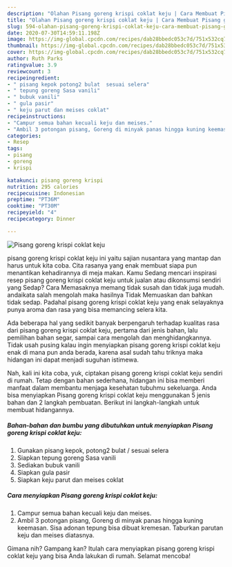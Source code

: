 ```yaml
---
description: "Olahan Pisang goreng krispi coklat keju | Cara Membuat Pisang goreng krispi coklat keju Yang Paling Enak"
title: "Olahan Pisang goreng krispi coklat keju | Cara Membuat Pisang goreng krispi coklat keju Yang Paling Enak"
slug: 594-olahan-pisang-goreng-krispi-coklat-keju-cara-membuat-pisang-goreng-krispi-coklat-keju-yang-paling-enak
date: 2020-07-30T14:59:11.198Z
image: https://img-global.cpcdn.com/recipes/dab28bbedc053c7d/751x532cq70/pisang-goreng-krispi-coklat-keju-foto-resep-utama.jpg
thumbnail: https://img-global.cpcdn.com/recipes/dab28bbedc053c7d/751x532cq70/pisang-goreng-krispi-coklat-keju-foto-resep-utama.jpg
cover: https://img-global.cpcdn.com/recipes/dab28bbedc053c7d/751x532cq70/pisang-goreng-krispi-coklat-keju-foto-resep-utama.jpg
author: Ruth Parks
ratingvalue: 3.9
reviewcount: 3
recipeingredient:
- " pisang kepok potong2 bulat  sesuai selera"
- " tepung goreng Sasa vanili"
- " bubuk vanili"
- " gula pasir"
- " keju parut dan meises coklat"
recipeinstructions:
- "Campur semua bahan kecuali keju dan meises."
- "Ambil 3 potongan pisang, Goreng di minyak panas hingga kuning keemasan. Sisa adonan tepung bisa dibuat kremesan. Taburkan parutan keju dan meises diatasnya."
categories:
- Resep
tags:
- pisang
- goreng
- krispi

katakunci: pisang goreng krispi 
nutrition: 295 calories
recipecuisine: Indonesian
preptime: "PT36M"
cooktime: "PT30M"
recipeyield: "4"
recipecategory: Dinner

---
```



![Pisang goreng krispi coklat keju](https://img-global.cpcdn.com/recipes/dab28bbedc053c7d/751x532cq70/pisang-goreng-krispi-coklat-keju-foto-resep-utama.jpg)


pisang goreng krispi coklat keju ini yaitu sajian nusantara yang mantap dan harus untuk kita coba. Cita rasanya yang enak membuat siapa pun menantikan kehadirannya di meja makan.
Kamu Sedang mencari inspirasi resep pisang goreng krispi coklat keju untuk jualan atau dikonsumsi sendiri yang Sedap? Cara Memasaknya memang tidak susah dan tidak juga mudah. andaikata salah mengolah maka hasilnya Tidak Memuaskan dan bahkan tidak sedap. Padahal pisang goreng krispi coklat keju yang enak selayaknya punya aroma dan rasa yang bisa memancing selera kita.

Ada beberapa hal yang sedikit banyak berpengaruh terhadap kualitas rasa dari pisang goreng krispi coklat keju, pertama dari jenis bahan, lalu pemilihan bahan segar, sampai cara mengolah dan menghidangkannya. Tidak usah pusing kalau ingin menyiapkan pisang goreng krispi coklat keju enak di mana pun anda berada, karena asal sudah tahu triknya maka hidangan ini dapat menjadi suguhan istimewa.




Nah, kali ini kita coba, yuk, ciptakan pisang goreng krispi coklat keju sendiri di rumah. Tetap dengan bahan sederhana, hidangan ini bisa memberi manfaat dalam membantu menjaga kesehatan tubuhmu sekeluarga. Anda bisa menyiapkan Pisang goreng krispi coklat keju menggunakan 5 jenis bahan dan 2 langkah pembuatan. Berikut ini langkah-langkah untuk membuat hidangannya.

<!--inarticleads1-->

##### Bahan-bahan dan bumbu yang dibutuhkan untuk menyiapkan Pisang goreng krispi coklat keju:

1. Gunakan  pisang kepok, potong2 bulat / sesuai selera
1. Siapkan  tepung goreng Sasa vanili
1. Sediakan  bubuk vanili
1. Siapkan  gula pasir
1. Siapkan  keju parut dan meises coklat




<!--inarticleads2-->

##### Cara menyiapkan Pisang goreng krispi coklat keju:

1. Campur semua bahan kecuali keju dan meises.
1. Ambil 3 potongan pisang, Goreng di minyak panas hingga kuning keemasan. Sisa adonan tepung bisa dibuat kremesan. Taburkan parutan keju dan meises diatasnya.




Gimana nih? Gampang kan? Itulah cara menyiapkan pisang goreng krispi coklat keju yang bisa Anda lakukan di rumah. Selamat mencoba!
